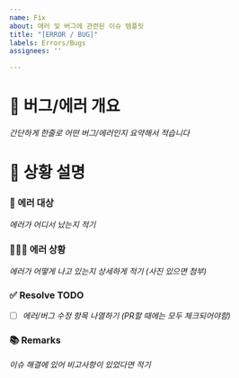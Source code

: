 ```yaml
---
name: Fix
about: 애러 및 버그에 관련된 이슈 템플릿
title: "[ERROR / BUG]"
labels: Errors/Bugs
assignees: ''

---
```


# 🐞 버그/에러 개요
*간단하게 한줄로 어떤 버그/에러인지 요약해서 적습니다*

# 📝 상황 설명
### 📄  에러 대상
*에러가 어디서 났는지 적기*

### 🕵🏻‍♀️    에러 상황
*에러가 어떻게 나고 있는지 상세하게 적기 (사진 있으면 첨부)*

### ✅ Resolve TODO

- [ ] *에러/버그 수정 항목 나열하기 (PR할 때에는 모두 체크되어야함)*

### 📚 Remarks
*이슈 해결에 있어 비고사항이 있었다면 적기*
